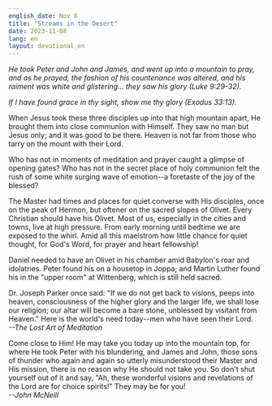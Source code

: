 ```yaml
---
english_date: Nov 8
title: "Streams in the Desert"
date: 2023-11-08
lang: en
layout: devotional_en
---
```





<p>

</p>

<p><em>He took Peter and John and James, and went up into a mountain to pray, and as he prayed, the fashion of his countenance was altered, and his raiment was white and glistering... they saw his glory (Luke 9:29-32).</em>

</p>

<p><em>If I have found grace in thy sight, show me thy glory (Exodus 33:13).</em>

</p>

<p>When Jesus took these three disciples up into that high mountain apart, He brought them into close communion with Himself. They saw no man but Jesus only; and it was good to be there. Heaven is not far from those who tarry on the mount with their Lord.

</p>

<p>Who has not in moments of meditation and prayer caught a glimpse of opening gates? Who has not in the secret place of holy communion felt the rush of some white surging wave of emotion--a foretaste of the joy of the blessed?

</p>

<p>The Master had times and places for quiet converse with His disciples, once on the peak of Hermon, but oftener on the sacred slopes of Olivet. Every Christian should have his Olivet. Most of us, especially in the cities and towns, live at high pressure. From early morning until bedtime we are exposed to the whirl. Amid all this maelstrom how little chance for quiet thought, for God's Word, for prayer and heart fellowship!

</p>

<p>Daniel needed to have an Olivet in his chamber amid Babylon's roar and idolatries. Peter found his on a housetop in Joppa; and Martin Luther found his in the "upper room" at Wittenberg, which is still held sacred.

</p>

<p>Dr. Joseph Parker once said: "If we do not get back to visions, peeps into heaven, consciousness of the higher glory and the larger life, we shall lose our religion; our altar will become a bare stone, unblessed by visitant from Heaven." Here is the world's need today--men who have seen their Lord.<br/> <em>--The Lost Art of Meditation</em>

</p>

<p>Come close to Him! He may take you today up into the mountain top, for where He took Peter with his blundering, and James and John, those sons of thunder who again and again so utterly misunderstood their Master and His mission, there is no reason why He should not take you. So don't shut yourself out of it and say, "Ah, these wonderful visions and revelations of the Lord are for choice spirits!" They may be for you!<br/> <em>--John McNeill</em>

</p>

<p></p>